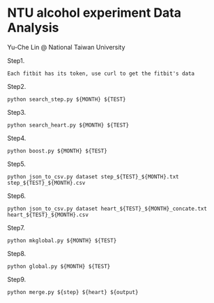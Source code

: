 # NTU alcohol experiment Data Analysis 

Yu-Che Lin @ National Taiwan University

Step1.

    Each fitbit has its token, use curl to get the fitbit's data
    
Step2.

    python search_step.py ${MONTH} ${TEST}  
    
Step3.

    python search_heart.py ${MONTH} ${TEST}
    
Step4.

    python boost.py ${MONTH} ${TEST}
    
Step5.

    python json_to_csv.py dataset step_${TEST}_${MONTH}.txt step_${TEST}_${MONTH}.csv 
    
Step6.
    
    python json_to_csv.py dataset heart_${TEST}_${MONTH}_concate.txt heart_${TEST}_${MONTH}.csv
    
Step7.

    python mkglobal.py ${MONTH} ${TEST}
    
Step8. 

    python global.py ${MONTH} ${TEST}
    
Step9.

    python merge.py ${step} ${heart} ${output}
